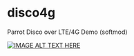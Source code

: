 # disco4g

Parrot Disco over LTE/4G Demo (softmod)

[![IMAGE ALT TEXT HERE](https://img.youtube.com/vi/1Txyy7Xstms/0.jpg)](https://www.youtube.com/watch?v=1Txyy7Xstms)
